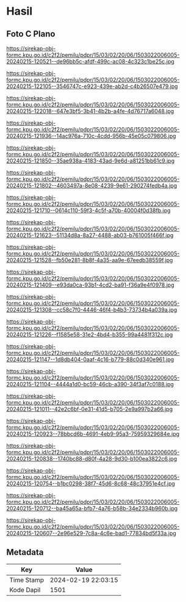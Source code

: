 # Hasil

## Foto C Plano

https://sirekap-obj-formc.kpu.go.id/c2f2/pemilu/pdpr/15/03/02/20/06/1503022006005-20240215-120521--de96bb5c-afdf-499c-ac08-4c323c1be25c.jpg

https://sirekap-obj-formc.kpu.go.id/c2f2/pemilu/pdpr/15/03/02/20/06/1503022006005-20240215-122105--3546747c-e923-439e-ab2d-c4b26507e479.jpg

https://sirekap-obj-formc.kpu.go.id/c2f2/pemilu/pdpr/15/03/02/20/06/1503022006005-20240215-122018--647e3bf5-3b41-4b2b-a4fe-4d76717a6048.jpg

https://sirekap-obj-formc.kpu.go.id/c2f2/pemilu/pdpr/15/03/02/20/06/1503022006005-20240215-121936--14ac976a-710c-4cdd-956b-45e05c079806.jpg

https://sirekap-obj-formc.kpu.go.id/c2f2/pemilu/pdpr/15/03/02/20/06/1503022006005-20240215-121850--35ae938a-4183-43ad-9e6d-a81251bb61c9.jpg

https://sirekap-obj-formc.kpu.go.id/c2f2/pemilu/pdpr/15/03/02/20/06/1503022006005-20240215-121802--4603497a-8e08-4239-9e61-290274fedb4a.jpg

https://sirekap-obj-formc.kpu.go.id/c2f2/pemilu/pdpr/15/03/02/20/06/1503022006005-20240215-121710--0614c110-59f3-4c5f-a70b-40004f0d38fb.jpg

https://sirekap-obj-formc.kpu.go.id/c2f2/pemilu/pdpr/15/03/02/20/06/1503022006005-20240215-121623--51134d8a-8a27-4488-ab03-b761005f466f.jpg

https://sirekap-obj-formc.kpu.go.id/c2f2/pemilu/pdpr/15/03/02/20/06/1503022006005-20240215-121528--fb50e281-8b8f-4a35-aa9e-67eedb38559f.jpg

https://sirekap-obj-formc.kpu.go.id/c2f2/pemilu/pdpr/15/03/02/20/06/1503022006005-20240215-121409--e93da0ca-93b1-4cd2-ba91-f36a9e4f0978.jpg

https://sirekap-obj-formc.kpu.go.id/c2f2/pemilu/pdpr/15/03/02/20/06/1503022006005-20240215-121308--cc58c7f0-4446-46f4-b4b3-73734b4a039a.jpg

https://sirekap-obj-formc.kpu.go.id/c2f2/pemilu/pdpr/15/03/02/20/06/1503022006005-20240215-121226--f1585e58-31e2-4bd4-b355-99a4481f312c.jpg

https://sirekap-obj-formc.kpu.go.id/c2f2/pemilu/pdpr/15/03/02/20/06/1503022006005-20240215-121147--1d8db404-0aaf-4c16-b779-88c0d340e961.jpg

https://sirekap-obj-formc.kpu.go.id/c2f2/pemilu/pdpr/15/03/02/20/06/1503022006005-20240215-121104--4444a1d0-bc59-46cb-a390-34f3af7c0188.jpg

https://sirekap-obj-formc.kpu.go.id/c2f2/pemilu/pdpr/15/03/02/20/06/1503022006005-20240215-121011--42e2c6bf-0e31-41d5-b705-2e9a997b2a66.jpg

https://sirekap-obj-formc.kpu.go.id/c2f2/pemilu/pdpr/15/03/02/20/06/1503022006005-20240215-120923--78bbcd6b-4691-4eb9-95a3-75959329684e.jpg

https://sirekap-obj-formc.kpu.go.id/c2f2/pemilu/pdpr/15/03/02/20/06/1503022006005-20240215-120838--1740bc88-d80f-4a28-9d30-b100ea3822c6.jpg

https://sirekap-obj-formc.kpu.go.id/c2f2/pemilu/pdpr/15/03/02/20/06/1503022006005-20240215-120754--b1bc0298-38f7-45d6-8c68-48c37951e4cf.jpg

https://sirekap-obj-formc.kpu.go.id/c2f2/pemilu/pdpr/15/03/02/20/06/1503022006005-20240215-120712--ba45a65a-bfb7-4a76-b58b-34e2334b960b.jpg

https://sirekap-obj-formc.kpu.go.id/c2f2/pemilu/pdpr/15/03/02/20/06/1503022006005-20240215-120607--2e96e529-7c8a-4c6e-bad1-77834bd5f33a.jpg


## Metadata

| Key        | Value               |
| ---------- | ------------------- |
| Time Stamp | 2024-02-19 22:03:15 |
| Kode Dapil | 1501                |



